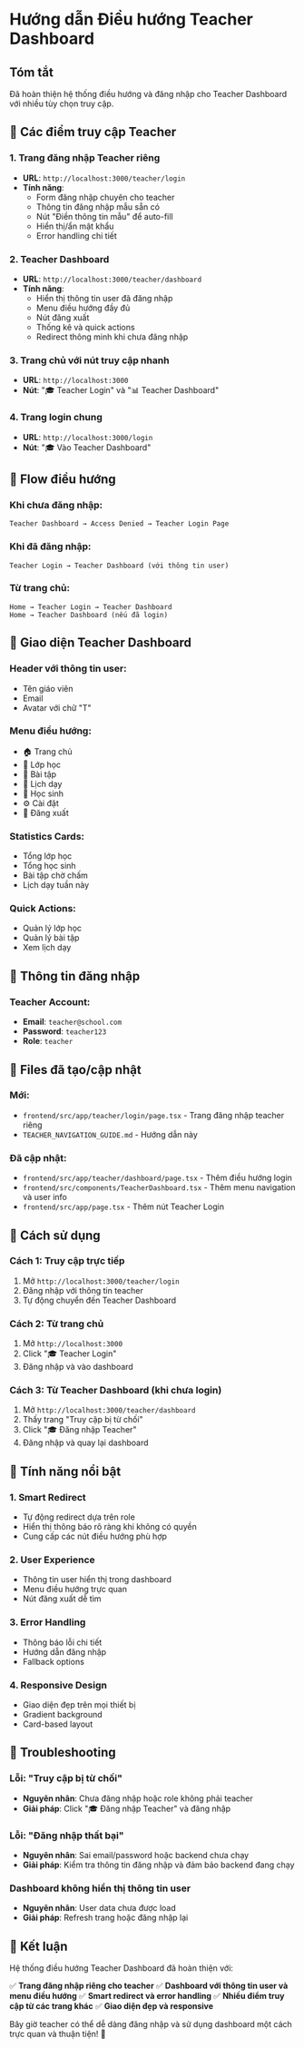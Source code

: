 # Hướng dẫn Điều hướng Teacher Dashboard

## Tóm tắt
Đã hoàn thiện hệ thống điều hướng và đăng nhập cho Teacher Dashboard với nhiều tùy chọn truy cập.

## 🎯 Các điểm truy cập Teacher

### 1. **Trang đăng nhập Teacher riêng**
- **URL**: `http://localhost:3000/teacher/login`
- **Tính năng**:
  - Form đăng nhập chuyên cho teacher
  - Thông tin đăng nhập mẫu sẵn có
  - Nút "Điền thông tin mẫu" để auto-fill
  - Hiển thị/ẩn mật khẩu
  - Error handling chi tiết

### 2. **Teacher Dashboard**
- **URL**: `http://localhost:3000/teacher/dashboard`
- **Tính năng**:
  - Hiển thị thông tin user đã đăng nhập
  - Menu điều hướng đầy đủ
  - Nút đăng xuất
  - Thống kê và quick actions
  - Redirect thông minh khi chưa đăng nhập

### 3. **Trang chủ với nút truy cập nhanh**
- **URL**: `http://localhost:3000`
- **Nút**: "🎓 Teacher Login" và "📊 Teacher Dashboard"

### 4. **Trang login chung**
- **URL**: `http://localhost:3000/login`
- **Nút**: "🎓 Vào Teacher Dashboard"

## 🔄 Flow điều hướng

### **Khi chưa đăng nhập:**
```
Teacher Dashboard → Access Denied → Teacher Login Page
```

### **Khi đã đăng nhập:**
```
Teacher Login → Teacher Dashboard (với thông tin user)
```

### **Từ trang chủ:**
```
Home → Teacher Login → Teacher Dashboard
Home → Teacher Dashboard (nếu đã login)
```

## 🎨 Giao diện Teacher Dashboard

### **Header với thông tin user:**
- Tên giáo viên
- Email
- Avatar với chữ "T"

### **Menu điều hướng:**
- 🏠 Trang chủ
- 🏫 Lớp học
- 📝 Bài tập
- 📅 Lịch dạy
- 👥 Học sinh
- ⚙️ Cài đặt
- 🚪 Đăng xuất

### **Statistics Cards:**
- Tổng lớp học
- Tổng học sinh
- Bài tập chờ chấm
- Lịch dạy tuần này

### **Quick Actions:**
- Quản lý lớp học
- Quản lý bài tập
- Xem lịch dạy

## 🔐 Thông tin đăng nhập

### **Teacher Account:**
- **Email**: `teacher@school.com`
- **Password**: `teacher123`
- **Role**: `teacher`

## 📁 Files đã tạo/cập nhật

### **Mới:**
- `frontend/src/app/teacher/login/page.tsx` - Trang đăng nhập teacher riêng
- `TEACHER_NAVIGATION_GUIDE.md` - Hướng dẫn này

### **Đã cập nhật:**
- `frontend/src/app/teacher/dashboard/page.tsx` - Thêm điều hướng login
- `frontend/src/components/TeacherDashboard.tsx` - Thêm menu navigation và user info
- `frontend/src/app/page.tsx` - Thêm nút Teacher Login

## 🚀 Cách sử dụng

### **Cách 1: Truy cập trực tiếp**
1. Mở `http://localhost:3000/teacher/login`
2. Đăng nhập với thông tin teacher
3. Tự động chuyển đến Teacher Dashboard

### **Cách 2: Từ trang chủ**
1. Mở `http://localhost:3000`
2. Click "🎓 Teacher Login"
3. Đăng nhập và vào dashboard

### **Cách 3: Từ Teacher Dashboard (khi chưa login)**
1. Mở `http://localhost:3000/teacher/dashboard`
2. Thấy trang "Truy cập bị từ chối"
3. Click "🎓 Đăng nhập Teacher"
4. Đăng nhập và quay lại dashboard

## 🎯 Tính năng nổi bật

### **1. Smart Redirect**
- Tự động redirect dựa trên role
- Hiển thị thông báo rõ ràng khi không có quyền
- Cung cấp các nút điều hướng phù hợp

### **2. User Experience**
- Thông tin user hiển thị trong dashboard
- Menu điều hướng trực quan
- Nút đăng xuất dễ tìm

### **3. Error Handling**
- Thông báo lỗi chi tiết
- Hướng dẫn đăng nhập
- Fallback options

### **4. Responsive Design**
- Giao diện đẹp trên mọi thiết bị
- Gradient background
- Card-based layout

## 🔧 Troubleshooting

### **Lỗi: "Truy cập bị từ chối"**
- **Nguyên nhân**: Chưa đăng nhập hoặc role không phải teacher
- **Giải pháp**: Click "🎓 Đăng nhập Teacher" và đăng nhập

### **Lỗi: "Đăng nhập thất bại"**
- **Nguyên nhân**: Sai email/password hoặc backend chưa chạy
- **Giải pháp**: Kiểm tra thông tin đăng nhập và đảm bảo backend đang chạy

### **Dashboard không hiển thị thông tin user**
- **Nguyên nhân**: User data chưa được load
- **Giải pháp**: Refresh trang hoặc đăng nhập lại

## 🎉 Kết luận

Hệ thống điều hướng Teacher Dashboard đã hoàn thiện với:

✅ **Trang đăng nhập riêng cho teacher**
✅ **Dashboard với thông tin user và menu điều hướng**
✅ **Smart redirect và error handling**
✅ **Nhiều điểm truy cập từ các trang khác**
✅ **Giao diện đẹp và responsive**

Bây giờ teacher có thể dễ dàng đăng nhập và sử dụng dashboard một cách trực quan và thuận tiện! 🚀
